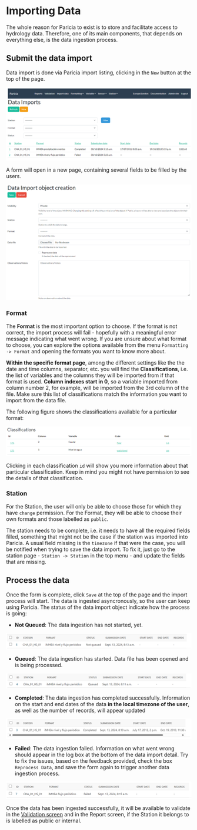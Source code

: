 # Importing Data

The whole reason for Paricia to exist is to store and facilitate access to hydrology data. Therefore, one of its main components, that depends on everything else, is the data ingestion process.

## Submit the data import

Data import is done via Paricia import listing, clicking in the `New` button at the top of the page.

![Data import list](images/import_list.png)

A form will open in a new page, containing several fields to be filled by the users.

![Form to import new data](images/importing_add_data.png)

### Format

The **Format** is the most important option to choose. If the format is not correct, the import process will fail - hopefully with a meaningful error message indicating what went wrong. If you are unsure about what format to choose, you can explore the options available from the menu `Formatting -> Format` and opening the formats you want to know more about.

**Within the specific format page**, among the different settings like the the date and time columns, separator, etc. you will find the **Classifications**, i.e. the list of variables and the columns they will be imported from if that format is used. **Column indexes start in 0**, so a variable imported from column number 2, for example, will be imported from the 3rd column of the file. Make sure this list of classifications match the information you want to import from the data file.

The following figure shows the classifications available for a particular format:

![List of variables classification into columns](images/classifications.png)

Clicking in each classification `id` will show you more information about that particular classification. Keep in mind you might not have permission to see the details of that classification.

### Station

For the Station, the user will only be able to choose those for which they have `change` permission. For the Format, they will be able to choose their own formats and those labelled as `public`.

The station needs to be complete, i.e. it needs to have all the required fields filled, something that might not be the case if the station was imported into Paricia. A usual field missing is the `timezone` if that were the case, you will be notified when trying to save the data import. To fix it, just go to the station page - `Station -> Station` in the top menu - and update the fields that are missing.

## Process the data

Once the form is complete, click `Save` at the top of the page and the import process will start. The data is ingested asyncronously, so the user can keep using Paricia. The status of the data import object indicate how the process is going:

- **Not Queued**: The data ingestion has not started, yet.

![Data ingestion not queued](images/importing_not_queued.png)

- **Queued**: The data ingestion has started. Data file has been opened and is being processed.

![Data ingestion queued](images/importing_queued.png)

- **Completed**: The data ingestion has completed successfully. Information on the start and end dates of the data **in the local timezone of the user**, as well as the number of records, will appear updated

![Data ingestion completed](images/importing_completed.png)

- **Failed**: The data ingestion failed. Information on what went wrong should appear in the log box at the bottom of the data import detail. Try to fix the issues, based on the feedback provided, check the box `Reprocess Data`, and save the form again to trigger another data ingestion process.

![Data ingestion failed](images/importing_failed.png)

Once the data has been ingested successfully, it will be available to validate in the [Validation screen](validation.md) and in the Report screen, if the Station it belongs to is labelled as public or internal.
